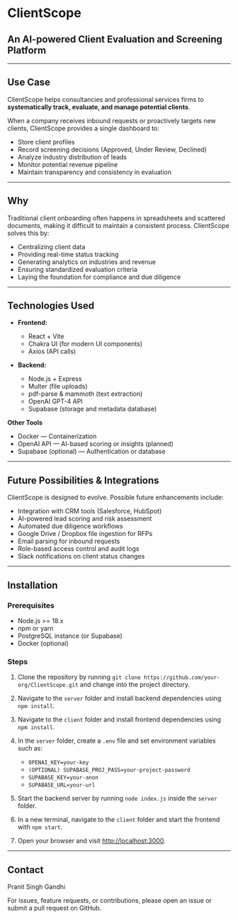 # ClientScope

## An AI-powered Client Evaluation and Screening Platform

---

## Use Case

ClientScope helps consultancies and professional services firms to **systematically track, evaluate, and manage potential clients**.

When a company receives inbound requests or proactively targets new clients, ClientScope provides a single dashboard to:

- Store client profiles
- Record screening decisions (Approved, Under Review, Declined)
- Analyze industry distribution of leads
- Monitor potential revenue pipeline
- Maintain transparency and consistency in evaluation

---

## Why

Traditional client onboarding often happens in spreadsheets and scattered documents, making it difficult to maintain a consistent process. ClientScope solves this by:

- Centralizing client data
- Providing real-time status tracking
- Generating analytics on industries and revenue
- Ensuring standardized evaluation criteria
- Laying the foundation for compliance and due diligence

---

## Technologies Used

- **Frontend:**

  - React + Vite
  - Chakra UI (for modern UI components)
  - Axios (API calls)

- **Backend:**
  - Node.js + Express
  - Multer (file uploads)
  - pdf-parse & mammoth (text extraction)
  - OpenAI GPT-4 API
  - Supabase (storage and metadata database)

**Other Tools**

- Docker — Containerization
- OpenAI API — AI-based scoring or insights (planned)
- Supabase (optional) — Authentication or database

---

## Future Possibilities & Integrations

ClientScope is designed to evolve. Possible future enhancements include:

- Integration with CRM tools (Salesforce, HubSpot)
- AI-powered lead scoring and risk assessment
- Automated due diligence workflows
- Google Drive / Dropbox file ingestion for RFPs
- Email parsing for inbound requests
- Role-based access control and audit logs
- Slack notifications on client status changes

---

## Installation

### Prerequisites

- Node.js >= 18.x
- npm or yarn
- PostgreSQL instance (or Supabase)
- Docker (optional)

### Steps

1. Clone the repository by running `git clone https://github.com/your-org/ClientScope.git` and change into the project directory.
2. Navigate to the `server` folder and install backend dependencies using `npm install`.
3. Navigate to the `client` folder and install frontend dependencies using `npm install`.
4. In the `server` folder, create a `.env` file and set environment variables such as:

   - `OPENAI_KEY=your-key`
   - `(OPTIONAL) SUPABASE_PROJ_PASS=your-project-password`
   - `SUPABASE_KEY=your-anon`
   - `SUPABASE_URL=your-url`

5. Start the backend server by running `node index.js` inside the `server` folder.
6. In a new terminal, navigate to the `client` folder and start the frontend with `npm start`.
7. Open your browser and visit [http://localhost:3000](http://localhost:3000).

---

## Contact

Pranit Singh Gandhi

For issues, feature requests, or contributions, please open an issue or submit a pull request on GitHub.
